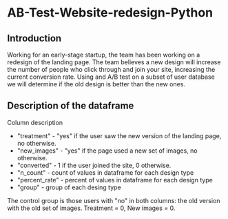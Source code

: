 # AB-Test-Website-redesign-Python

## Introduction

Working for an early-stage startup, the team has been working on a redesign of the landing page. 
The team believes a new design will increase the number of people who click through and join your site, increasing the current conversion rate. 
Using and A/B test on a subset of user database we will determine if the old design is better than the new ones.

## Description of the dataframe

Column description
- "treatment" - "yes" if the user saw the new version of the landing page, no otherwise.
- "new_images" - "yes" if the page used a new set of images, no otherwise.
- "converted" - 1 if the user joined the site, 0 otherwise.
- "n_count" - count of values in dataframe for each design type
- "percent_rate" - percent of values in dataframe for each design type
- "group" - group of each desing type

The control group is those users with "no" in both columns: the old version with the old set of images. Treatment = 0, New images = 0.
